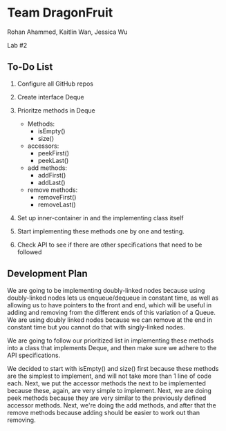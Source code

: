# Team DragonFruit

Rohan Ahammed, Kaitlin Wan, Jessica Wu

Lab #2


## To-Do List
1. Configure all GitHub repos

1. Create interface Deque

1. Prioritze methods in Deque
    * Methods:
      * isEmpty()
      * size()
    * accessors:
      * peekFirst()
      * peekLast()
    * add methods:
      * addFirst()
      * addLast()
    * remove methods:
      * removeFirst()
      * removeLast()

1. Set up inner-container in and the implementing class itself
1. Start implementing these methods one by one and testing.
1. Check API to see if there are other specifications that need to be followed

## Development Plan

We are going to be implementing doubly-linked nodes because using doubly-linked nodes lets us enqueue/dequeue in constant time, as well as allowing us to have pointers to the front and end, which will be useful in adding and removing from the different ends of this variation of a Queue. We are using doubly linked nodes because we can remove at the end in constant time but you cannot do that with singly-linked nodes. 

We are going to follow our prioritized list in implementing these methods into a class that implements Deque, and then make sure we adhere to the API specifications.

We decided to start with isEmpty() and size() first because these methods are the simplest to implement, and will not take more than 1 line of code each. Next, we put the accessor methods the next to be implemented because these, again, are very simple to implement. Next, we are doing peek methods because they are very similar to the previously defined accessor methods. Next, we're doing the add methods, and after that the remove methods because adding should be easier to work out than removing.
